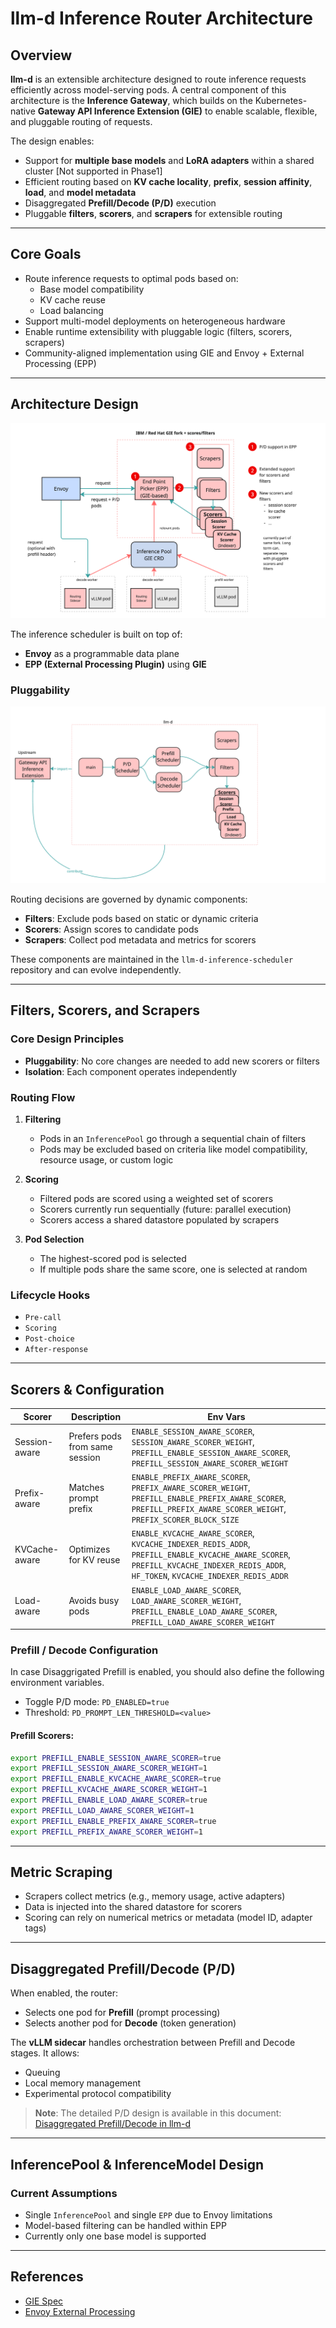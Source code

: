 # llm-d Inference Router Architecture

## Overview

**llm-d** is an extensible architecture designed to route inference requests efficiently across model-serving pods. A central component of this architecture is the **Inference Gateway**, which builds on the Kubernetes-native **Gateway API Inference Extension (GIE)** to enable scalable, flexible, and pluggable routing of requests.

The design enables:
- Support for **multiple base models** and **LoRA adapters** within a shared cluster [Not supported in Phase1]
- Efficient routing based on **KV cache locality**, **prefix**, **session affinity**, **load**, and **model metadata**
- Disaggregated **Prefill/Decode (P/D)** execution
- Pluggable **filters**, **scorers**, and **scrapers** for extensible routing

---

## Core Goals

- Route inference requests to optimal pods based on:
  - Base model compatibility
  - KV cache reuse
  - Load balancing
- Support multi-model deployments on heterogeneous hardware
- Enable runtime extensibility with pluggable logic (filters, scorers, scrapers)
- Community-aligned implementation using GIE and Envoy + External Processing (EPP)

---

## Architecture Design

![Inference Gateway Architecture](./images/architecture.png)

The inference scheduler is built on top of:
- **Envoy** as a programmable data plane
- **EPP (External Processing Plugin)** using **GIE**

### Pluggability

![Pluggability Architecture](./images/plugability.png)

Routing decisions are governed by dynamic components:
- **Filters**: Exclude pods based on static or dynamic criteria
- **Scorers**: Assign scores to candidate pods
- **Scrapers**: Collect pod metadata and metrics for scorers

These components are maintained in the `llm-d-inference-scheduler` repository and can evolve independently.

---

## Filters, Scorers, and Scrapers

### Core Design Principles

- **Pluggability**: No core changes are needed to add new scorers or filters
- **Isolation**: Each component operates independently


### Routing Flow

1. **Filtering**
   - Pods in an `InferencePool` go through a sequential chain of filters
   - Pods may be excluded based on criteria like model compatibility, resource usage, or custom logic

2. **Scoring**
   - Filtered pods are scored using a weighted set of scorers
   - Scorers currently run sequentially (future: parallel execution)
   - Scorers access a shared datastore populated by scrapers

3. **Pod Selection**
   - The highest-scored pod is selected
   - If multiple pods share the same score, one is selected at random

### Lifecycle Hooks
- `Pre-call`
- `Scoring`
- `Post-choice`
- `After-response`

---

## Scorers & Configuration

| Scorer           | Description                                | Env Vars |
|------------------|--------------------------------------------|----------|
| Session-aware    | Prefers pods from same session             | `ENABLE_SESSION_AWARE_SCORER`, `SESSION_AWARE_SCORER_WEIGHT`, `PREFILL_ENABLE_SESSION_AWARE_SCORER`, `PREFILL_SESSION_AWARE_SCORER_WEIGHT` |
| Prefix-aware     | Matches prompt prefix                      | `ENABLE_PREFIX_AWARE_SCORER`, `PREFIX_AWARE_SCORER_WEIGHT`, `PREFILL_ENABLE_PREFIX_AWARE_SCORER`, `PREFILL_PREFIX_AWARE_SCORER_WEIGHT`, `PREFIX_SCORER_BLOCK_SIZE`|
| KVCache-aware    | Optimizes for KV reuse                     | `ENABLE_KVCACHE_AWARE_SCORER`, `KVCACHE_INDEXER_REDIS_ADDR`, `PREFILL_ENABLE_KVCACHE_AWARE_SCORER`, `PREFILL_KVCACHE_INDEXER_REDIS_ADDR`, `HF_TOKEN`, `KVCACHE_INDEXER_REDIS_ADDR` |
| Load-aware       | Avoids busy pods                           | `ENABLE_LOAD_AWARE_SCORER`, `LOAD_AWARE_SCORER_WEIGHT`, `PREFILL_ENABLE_LOAD_AWARE_SCORER`, `PREFILL_LOAD_AWARE_SCORER_WEIGHT` |

### Prefill / Decode Configuration

In case Disaggrigated Prefill is enabled, you should also define the following environment variables. 

- Toggle P/D mode: `PD_ENABLED=true`
- Threshold: `PD_PROMPT_LEN_THRESHOLD=<value>`

#### Prefill Scorers:
```bash
export PREFILL_ENABLE_SESSION_AWARE_SCORER=true
export PREFILL_SESSION_AWARE_SCORER_WEIGHT=1
export PREFILL_ENABLE_KVCACHE_AWARE_SCORER=true
export PREFILL_KVCACHE_AWARE_SCORER_WEIGHT=1
export PREFILL_ENABLE_LOAD_AWARE_SCORER=true
export PREFILL_LOAD_AWARE_SCORER_WEIGHT=1
export PREFILL_ENABLE_PREFIX_AWARE_SCORER=true
export PREFILL_PREFIX_AWARE_SCORER_WEIGHT=1
```


---

## Metric Scraping

- Scrapers collect metrics (e.g., memory usage, active adapters)
- Data is injected into the shared datastore for scorers
- Scoring can rely on numerical metrics or metadata (model ID, adapter tags)

---

## Disaggregated Prefill/Decode (P/D)

When enabled, the router:
- Selects one pod for **Prefill** (prompt processing)
- Selects another pod for **Decode** (token generation)

The **vLLM sidecar** handles orchestration between Prefill and Decode stages. It allows:
- Queuing
- Local memory management
- Experimental protocol compatibility

> **Note**: The detailed P/D design is available in this document: [Disaggregated Prefill/Decode in llm-d](./dp.md)
---

## InferencePool & InferenceModel Design

### Current Assumptions
- Single `InferencePool` and single `EPP` due to Envoy limitations
- Model-based filtering can be handled within EPP
- Currently only one base model is supported

---

## References
- [GIE Spec](https://gateway-api-inference-extension.sigs.k8s.io/)
- [Envoy External Processing](https://www.envoyproxy.io/docs/envoy/latest/configuration/http/http_filters/ext_proc_filter)


